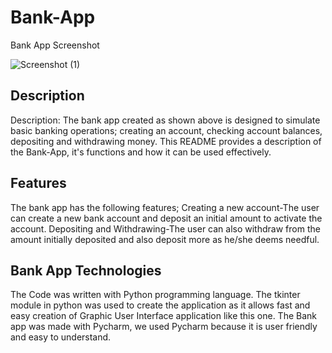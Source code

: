 # Bank-App
Bank App Screenshot

![Screenshot (1)](https://github.com/CMP-114-Champs/Bank-App/assets/130248079/c5fd1491-d264-4840-a09f-26beea99381d)

## Description
Description: The bank app created as shown above is designed to simulate basic banking operations; creating an account, checking account balances, depositing and withdrawing money. This README provides a description of the Bank-App, it's functions and how it can be used effectively. 


## Features
The bank app has the following features; 
Creating a new account-The user can create a new bank account and deposit an initial amount to activate the account.
Depositing and Withdrawing-The user can also withdraw from the amount initially deposited and also deposit more as he/she deems needful.

## Bank App Technologies
The Code was written with Python programming language. The tkinter module in python was used to create the application as it allows fast and easy creation of Graphic User Interface application like this one.
The Bank app was made with Pycharm, we used Pycharm because it is user friendly and easy to understand.
